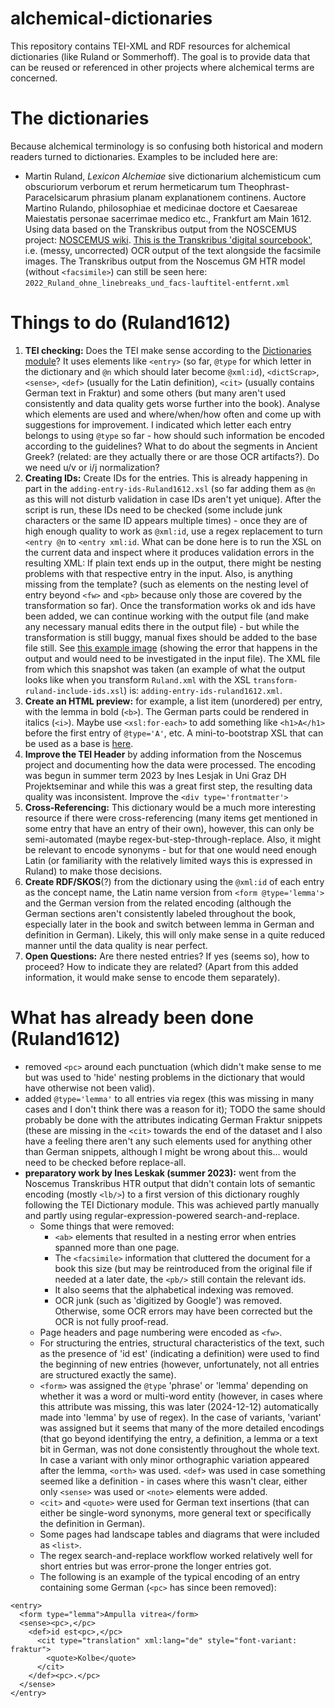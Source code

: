 # alchemical-dictionaries
This repository contains TEI-XML and RDF resources for alchemical dictionaries (like Ruland or Sommerhoff). The goal is to provide data that can be reused or referenced in other projects where alchemical terms are concerned.

# The dictionaries
Because alchemical terminology is so confusing both historical and modern readers turned to dictionaries. Examples to be included here are: 
- Martin Ruland, *Lexicon Alchemiae* sive dictionarium alchemisticum cum obscuriorum verborum et rerum hermeticarum tum Theophrast-Paracelsicarum phrasium planam explanationem continens. Auctore Martino Rulando, philosophiae et medicinae doctore et Caesareae Maiestatis personae sacerrimae medico etc., Frankfurt am Main 1612. Using data based on the Transkribus output from the NOSCEMUS project: [NOSCEMUS wiki](https://wiki.uibk.ac.at/noscemus/Lexicon_Alchemiae). [This is the Transkribus 'digital sourcebook'](https://transkribus.eu/r/noscemus/#/documents/668514), i.e. (messy, uncorrected) OCR output of the text alongside the facsimile images. The Transkribus output from the Noscemus GM HTR model (without `<facsimile>`) can still be seen here: `2022_Ruland_ohne_linebreaks_und_facs-lauftitel-entfernt.xml`


# Things to do (Ruland1612)
1. **TEI checking:** Does the TEI make sense according to the [Dictionaries module](https://tei-c.org/release/doc/tei-p5-doc/en/html/DI.html)? It uses elements like `<entry>` (so far, `@type` for which letter in the dictionary and `@n` which should later become `@xml:id`), `<dictScrap>`, `<sense>`, `<def>` (usually for the Latin definition), `<cit>` (usually contains German text in Fraktur) and some others (but many aren't used consistently and data quality gets worse further into the book). Analyse which elements are used and where/when/how often and come up with suggestions for improvement. I indicated which letter each entry belongs to using `@type` so far - how should such information be encoded according to the guidelines? What to do about the segments in Ancient Greek? (related: are they actually there or are those OCR artifacts?). Do we need u/v or i/j normalization? 
2. **Creating IDs:** Create IDs for the entries. This is already happening in part in the `adding-entry-ids-Ruland1612.xsl` (so far adding them as `@n` as this will not disturb validation in case IDs aren't yet unique). After the script is run, these IDs need to be checked (some include junk characters or the same ID appears multiple times) - once they are of high enough quality to work as `@xml:id`, use a regex replacement to turn `<entry @n` to `<entry xml:id`. What can be done here is to run the XSL on the current data and inspect where it produces validation errors in the resulting XML: If plain text ends up in the output, there might be nesting problems with that respective entry in the input. Also, is anything missing from the template? (such as elements on the nesting level of entry beyond `<fw>` and `<pb>` because only those are covered by the transformation so far). Once the transformation works ok and ids have been added, we can continue working with the output file (and make any necessary manual edits there in the output file) - but while the transformation is still buggy, manual fixes should be added to the base file still. See [this example image](https://github.com/sarahalang/alchemical-dictionaries/blob/main/example-entry-nesting-problem.png) (showing the error that happens in the output and would need to be investigated in the input file). The XML file from which this snapshot was taken (an example of what the output looks like when you transform `Ruland.xml` with the XSL `transform-ruland-include-ids.xsl`) is: `adding-entry-ids-ruland1612.xml`.
3. **Create an HTML preview:** for example, a list item (unordered) per entry, with the lemma in bold (`<b>`). The German parts could be rendered in italics (`<i>`). Maybe use `<xsl:for-each>` to add something like `<h1>A</h1>` before the first entry of `@type='A'`, etc. A mini-to-bootstrap XSL that can be used as a base is [here](https://github.com/sarahalang/Harvard_BeyondTEI_Workshop_SLang2022/blob/main/ADDITIONAL_RESOURCES/XSL_BASE_STYLESHEETS/mini-bootstrap.xsl). 
4. **Improve the TEI Header** by adding information from the Noscemus project and documenting how the data were processed. The encoding was begun in summer term 2023 by Ines Lesjak in Uni Graz DH Projektseminar and while this was a great first step, the resulting data quality was inconsistent. Improve the `<div type='frontmatter'>` 
5. **Cross-Referencing:** This dictionary would be a much more interesting resource if there were cross-referencing (many items get mentioned in some entry that have an entry of their own), however, this can only be semi-automated (maybe regex-but-step-through-replace. Also, it might be relevant to encode synonyms - but for that one would need enough Latin (or familiarity with the relatively limited ways this is expressed in Ruland) to make those decisions.
6. **Create RDF/SKOS**(?) from the dictionary using the `@xml:id` of each entry as the concept name, the Latin name version from `<form @type='lemma'>` and the German version from the related encoding (although the German sections aren't consistently labeled throughout the book, especially later in the book and switch between lemma in German and definition in German). Likely, this will only make sense in a quite reduced manner until the data quality is near perfect.
7. **Open Questions:** Are there nested entries? If yes (seems so), how to proceed? How to indicate they are related? (Apart from this added information, it would make sense to encode them separately). 

# What has already been done (Ruland1612)
- removed `<pc>` around each punctuation (which didn't make sense to me but was used to 'hide' nesting problems in the dictionary that would have otherwise not been valid). 
- added `@type='lemma'` to all entries via regex (this was missing in many cases and I don't think there was a reason for it); TODO the same should probably be done with the attributes indicating German Fraktur snippets (these are missing in the `<cit>` towards the end of the dataset and I also have a feeling there aren't any such elements used for anything other than German snippets, although I might be wrong about this... would need to be checked before replace-all.
- **preparatory work by Ines Leskak (summer 2023):** went from the Noscemus Transkribus HTR output that didn't contain lots of semantic encoding (mostly `<lb/>`) to a first version of this dictionary roughly following the TEI Dictionary module. This was achieved partly manually and partly using regular-expression-powered search-and-replace.
  - Some things that were removed:
    - `<ab>` elements that resulted in a nesting error when entries spanned more than one page.
    - The `<facsimile>` information that cluttered the document for a book this size (but may be reintroduced from the original file if needed at a later date, the `<pb/>` still contain the relevant ids.
    - It also seems that the alphabetical indexing was removed.
    - OCR junk (such as 'digitized by Google') was removed. Otherwise, some OCR errors may have been corrected but the OCR is not fully proof-read. 
  - Page headers and page numbering were encoded as `<fw>`.
  - For structuring the entries, structural characteristics of the text, such as the presence of 'id est' (indicating a definition) were used to find the beginning of new entries (however, unfortunately, not all entries are structured exactly the same).
  - `<form>` was assigned the `@type` 'phrase' or 'lemma' depending on whether it was a word or multi-word entity (however, in cases where this attribute was missing, this was later (2024-12-12) automatically made into 'lemma' by use of regex). In the case of variants, 'variant' was assigned but it seems that many of the more detailed encodings (that go beyond identifying the entry, a definition, a lemma or a text bit in German, was not done consistently throughout the whole text. In case a variant with only minor orthographic variation appeared after the lemma, `<orth>` was used. `<def>` was used in case something seemed like a definition - in cases where this wasn't clear, either only `<sense>` was used or `<note>` elements were added.
  - `<cit>` and `<quote>` were used for German text insertions (that can either be single-word synonyms, more general text or specifically the definition in German).
  - Some pages had landscape tables and diagrams that were included as `<list>`.
  - The regex search-and-replace workflow worked relatively well for short entries but was error-prone the longer entries got.
  - The following is an example of the typical encoding of an entry containing some German (`<pc>` has since been removed):
```
<entry>
  <form type="lemma">Ampulla vitrea</form>
  <sense><pc>,</pc>
    <def>id est<pc>,</pc>
      <cit type="translation" xml:lang="de" style="font-variant: fraktur">
        <quote>Kolbe</quote>
      </cit>
    </def><pc>.</pc>
  </sense>
</entry>
```
